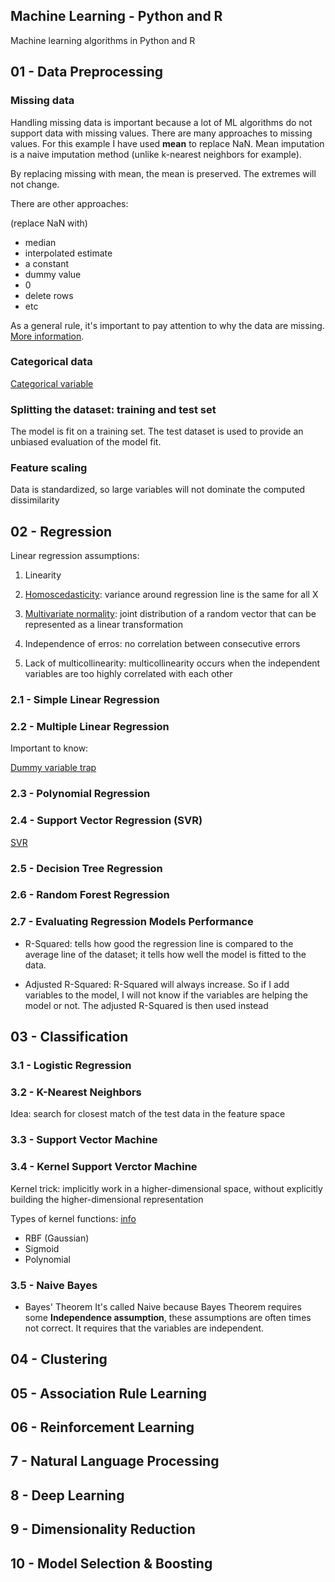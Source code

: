 Machine Learning - Python and R
-----------------------
Machine learning algorithms in Python and R

01 - Data Preprocessing
-----------------------

### Missing data

Handling missing data is important because a lot of ML algorithms do not support data with missing values. There are many approaches to missing values. For this example I have used **mean** to replace NaN. Mean imputation is a naive imputation method (unlike k-nearest neighbors for example).

By replacing missing with mean, the mean is preserved. The extremes will not change.

There are other approaches:

(replace NaN with)
* median
* interpolated estimate
* a constant
* dummy value
* 0
* delete rows
* etc

As a general rule, it's important to pay attention to why the data are missing. [More information](https://en.wikipedia.org/wiki/Missing_data).

### Categorical data

[Categorical variable](https://en.wikipedia.org/wiki/Categorical_variable)

### Splitting the dataset: training and test set
The model is fit on a training set. The test dataset is used to provide an unbiased evaluation of the model fit.


### Feature scaling

Data is standardized, so large variables will not dominate the computed dissimilarity


02 - Regression
-----------------------

Linear regression assumptions:

1. Linearity

2. [Homoscedasticity](https://en.wikipedia.org/wiki/Homoscedasticity):
variance around regression line is the same for all X

3. [Multivariate normality](https://en.wikipedia.org/wiki/Multivariate_normal_distribution):
joint distribution of a random vector that can be represented as a linear transformation

4. Independence of erros:
no correlation between consecutive errors

5. Lack of multicollinearity:
multicollinearity occurs when the independent variables are too highly correlated with each other

### 2.1 - Simple Linear Regression

### 2.2 - Multiple Linear Regression
Important to know:

[Dummy variable trap](http://www.algosome.com/articles/dummy-variable-trap-regression.html)

### 2.3 - Polynomial Regression

### 2.4 - Support Vector Regression (SVR)

[SVR](http://www.saedsayad.com/support_vector_machine_reg.htm)

### 2.5 - Decision Tree Regression

### 2.6 - Random Forest Regression

### 2.7 - Evaluating Regression Models Performance

* R-Squared: tells how good the regression line is compared to the average line of the dataset; it tells how well the model is fitted to the data.

* Adjusted R-Squared: R-Squared will always increase. So if I add variables to the model, I will not know if the variables are helping the model or not.
The adjusted R-Squared is then used instead


03 - Classification
-----------------------

### 3.1 - Logistic Regression

### 3.2 - K-Nearest Neighbors
Idea: search for closest match of the test data in the feature space

### 3.3 - Support Vector Machine

### 3.4 - Kernel Support Verctor Machine
Kernel trick: implicitly work in a higher-dimensional space, without explicitly building the higher-dimensional representation

Types of kernel functions:
[info](http://mlkernels.readthedocs.io/en/latest/kernels.html)
* RBF (Gaussian)
* Sigmoid
* Polynomial

### 3.5 - Naive Bayes
* Bayes' Theorem
It's called Naive because Bayes Theorem requires some **Independence assumption**, these assumptions are often times not correct. It requires that the variables are independent.


04 - Clustering
-----------------------

05 - Association Rule Learning
-----------------------

06 - Reinforcement Learning
-----------------------

7 - Natural Language Processing
-----------------------


8 - Deep Learning
-----------------------


9 - Dimensionality Reduction
-----------------------


10 - Model Selection & Boosting
-----------------------

